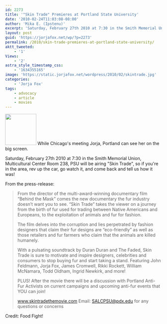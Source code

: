 ```yaml
---
id: 2273
title: '"Skin Trade" Premieres at Portland State University'
date: '2010-02-24T11:03:08-08:00'
author: 'Mika E. (Ipstenu)'
excerpt: 'Saturday, February 27th 2010 at 7:30 in the Smith Memorial Union, Multicultural Center Room 238, PSU will be airing "Skin Trade"'
layout: post
guid: 'https://jorjafox.net/wp/?p=2273'
permalink: /2010/skin-trade-premieres-at-portland-state-university/
aktt_tweeted:
    - '1'
Views:
    - '2'
astra_style_timestamp_css:
    - '1634355165'
image: 'https://static.jorjafox.net/wordpress/2010/02/skintrade.jpg'
categories:
    - 'Jorja Fox'
tags:
    - advocacy
    - article
    - movies
---
```


<img src="//static.jorjafox.net/wordpress/2010/02/skintrade-100x100.jpg" alt="" title="skintrade" width="100" height="100" class="alignleft size-thumbnail wp-image-2274" /> While Chicago's meeting Jorja, Portland can see her on the big screen.

Saturday, February 27th 2010 at 7:30 in the Smith Memorial Union, Multicultural Center Room 238, PSU will be airing "Skin Trade", so if you're in the area, rev up the car, go watch it, and come back and tell us how it was!

From the press-release:

<blockquote>From the director of the multi-award-winning documentary film “Behind the Mask” comes the new documentary the fur industry doesn’t want you to see. “Skin Trade” takes the viewer on a journey from the birth of fur used for trading between Native Americans and Europeans, to the exploitation of animals and fur for fashion.

The film delves into the corruption and lies perpetrated by fashion designers that claim their fur designs are “eco-friendly” as well as those retailers and fur farmers who claim that the animals are killed humanely.

With a pulsating soundtrack by Duran Duran and The Faded, Skin Trade is sure to motivate and inspire designers, celebrities and consumers to stop buying fur and start taking a stand. Featuring John Feldmann, Jorja Fox, James Cromwell, Rikki Rockett, William McNamara, Todd Oldham, Ingrid Newkirk, and more!

PLUS! After the movie there will be a discussion with Portland Anti-Fur Activists on current campaigns and upcoming anti-fur events that YOU can join!

www.skintradethemovie.com
Email: SALCPSU@pdx.edu for any questions or concerns</blockquote>

Credit: Food Fight!
